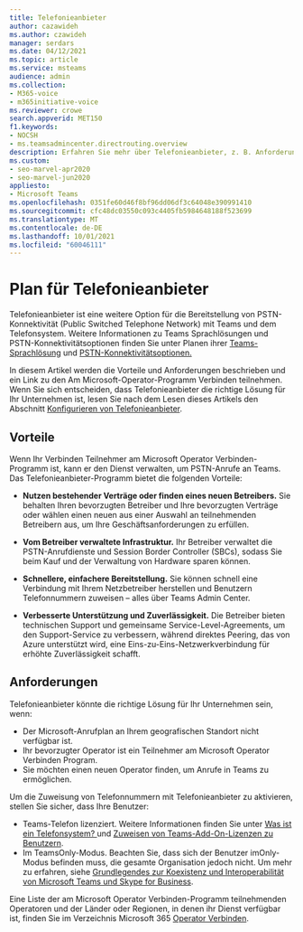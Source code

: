 ```yaml
---
title: Telefonieanbieter
author: cazawideh
ms.author: czawideh
manager: serdars
ms.date: 04/12/2021
ms.topic: article
ms.service: msteams
audience: admin
ms.collection:
- M365-voice
- m365initiative-voice
ms.reviewer: crowe
search.appverid: MET150
f1.keywords:
- NOCSH
- ms.teamsadmincenter.directrouting.overview
description: Erfahren Sie mehr über Telefonieanbieter, z. B. Anforderungen und Planung der Bereitstellung.
ms.custom:
- seo-marvel-apr2020
- seo-marvel-jun2020
appliesto:
- Microsoft Teams
ms.openlocfilehash: 0351fe60d46f8bf96dd06df3c64048e390991410
ms.sourcegitcommit: cfc48dc03550c093c4405fb5984648188f523699
ms.translationtype: MT
ms.contentlocale: de-DE
ms.lasthandoff: 10/01/2021
ms.locfileid: "60046111"
---
```

# <a name="plan-for-operator-connect"></a>Plan für Telefonieanbieter

Telefonieanbieter ist eine weitere Option für die Bereitstellung von PSTN-Konnektivität (Public Switched Telephone Network) mit Teams und dem Telefonsystem. Weitere Informationen zu Teams Sprachlösungen und PSTN-Konnektivitätsoptionen finden Sie unter Planen ihrer [Teams-Sprachlösung](cloud-voice-landing-page.md) und [PSTN-Konnektivitätsoptionen.](pstn-connectivity.md)

In diesem Artikel werden die Vorteile und Anforderungen beschrieben und ein Link zu den Am Microsoft-Operator-Programm Verbinden teilnehmen.  Wenn Sie sich entscheiden, dass Telefonieanbieter die richtige Lösung für Ihr Unternehmen ist, lesen Sie nach dem Lesen dieses Artikels den Abschnitt [Konfigurieren von Telefonieanbieter](operator-connect-configure.md).  

## <a name="benefits"></a>Vorteile

Wenn Ihr Verbinden Teilnehmer am Microsoft Operator Verbinden-Programm ist, kann er den Dienst verwalten, um PSTN-Anrufe an Teams. Das Telefonieanbieter-Programm bietet die folgenden Vorteile:

- **Nutzen bestehender Verträge oder finden eines neuen Betreibers.** Sie behalten Ihren bevorzugten Betreiber und Ihre bevorzugten Verträge oder wählen einen neuen aus einer Auswahl an teilnehmenden Betreibern aus, um Ihre Geschäftsanforderungen zu erfüllen.

- **Vom Betreiber verwaltete Infrastruktur.** Ihr Betreiber verwaltet die PSTN-Anrufdienste und Session Border Controller (SBCs), sodass Sie beim Kauf und der Verwaltung von Hardware sparen können.

- **Schnellere, einfachere Bereitstellung.** Sie können schnell eine Verbindung mit Ihrem Netzbetreiber herstellen und Benutzern Telefonnummern zuweisen – alles über Teams Admin Center.

- **Verbesserte Unterstützung und Zuverlässigkeit.** Die Betreiber bieten technischen Support und gemeinsame Service-Level-Agreements, um den Support-Service zu verbessern, während direktes Peering, das von Azure unterstützt wird, eine Eins-zu-Eins-Netzwerkverbindung für erhöhte Zuverlässigkeit schafft.

## <a name="requirements"></a>Anforderungen

 Telefonieanbieter könnte die richtige Lösung für Ihr Unternehmen sein, wenn:

- Der Microsoft-Anrufplan an Ihrem geografischen Standort nicht verfügbar ist.
- Ihr bevorzugter Operator ist ein Teilnehmer am Microsoft Operator Verbinden Program.
- Sie möchten einen neuen Operator finden, um Anrufe in Teams zu ermöglichen.

Um die Zuweisung von Telefonnummern mit Telefonieanbieter zu aktivieren, stellen Sie sicher, dass Ihre Benutzer:

- Teams-Telefon lizenziert. Weitere Informationen finden Sie unter [Was ist ein Telefonsystem? ](what-is-phone-system-in-office-365.md) und [Zuweisen von Teams-Add-On-Lizenzen zu Benutzern](teams-add-on-licensing/assign-teams-add-on-licenses.md).
- Im TeamsOnly-Modus. Beachten Sie, dass sich der Benutzer imOnly-Modus befinden muss, die gesamte Organisation jedoch nicht. Um mehr zu erfahren, siehe [Grundlegendes zur Koexistenz und Interoperabilität von Microsoft Teams und Skype for Business](teams-and-skypeforbusiness-coexistence-and-interoperability.md).

Eine Liste der am Microsoft Operator Verbinden-Programm teilnehmenden Operatoren und der Länder oder Regionen, in denen ihr Dienst verfügbar ist, finden Sie im Verzeichnis Microsoft 365 [Operator Verbinden](https://cloudpartners.transform.microsoft.com/practices/microsoft-365-for-operators/directory).
